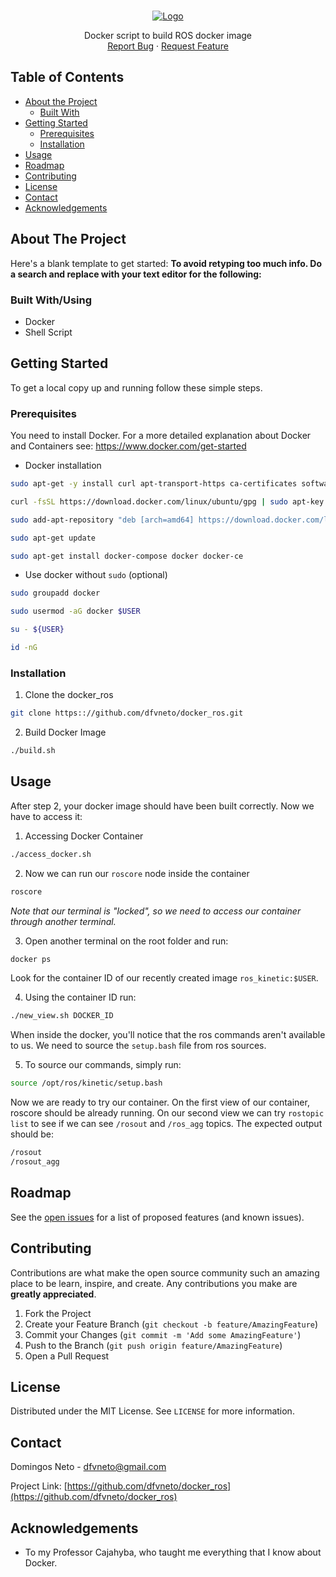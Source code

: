 <!-- PROJECT LOGO -->
<br />
<p align="center">
  <a href="https://github.com/dfvneto/docker_ros">
    <img src="/home/dfvneto/docker_ros/readme_srcs/docker.png" alt="Logo" width="" height="">
  </a>
  <p align="center">
    Docker script to build ROS docker image 
    <br />
    <a href="https://github.com/dfvneto/docker_ros/issues">Report Bug</a>
    ·
    <a href="https://github.com/dfvneto/docker_ros/issues">Request Feature</a>
  </p>
</p>



<!-- TABLE OF CONTENTS -->
## Table of Contents

* [About the Project](#about-the-project)
  * [Built With](#built-with)
* [Getting Started](#getting-started)
  * [Prerequisites](#prerequisites)
  * [Installation](#installation)
* [Usage](#usage)
* [Roadmap](#roadmap)
* [Contributing](#contributing)
* [License](#license)
* [Contact](#contact)
* [Acknowledgements](#acknowledgements)



<!-- ABOUT THE PROJECT -->
## About The Project

Here's a blank template to get started:
**To avoid retyping too much info. Do a search and replace with your text editor for the following:**


### Built With/Using

* []() Docker
* []() Shell Script
<!-- * []() -->



<!-- GETTING STARTED -->
## Getting Started

To get a local copy up and running follow these simple steps.

### Prerequisites

You need to install Docker. For a more detailed explanation about Docker and Containers see: https://www.docker.com/get-started
* Docker installation
```sh
sudo apt-get -y install curl apt-transport-https ca-certificates software-properties-common

curl -fsSL https://download.docker.com/linux/ubuntu/gpg | sudo apt-key add -

sudo add-apt-repository "deb [arch=amd64] https://download.docker.com/linux/ubuntu $(lsb_release -cs) stable"

sudo apt-get update

sudo apt-get install docker-compose docker docker-ce
```
* Use docker without `sudo` (optional)
```sh
sudo groupadd docker

sudo usermod -aG docker $USER

su - ${USER}

id -nG
```
### Installation
 
1. Clone the docker_ros
```sh
git clone https:://github.com/dfvneto/docker_ros.git
```
2. Build Docker Image
```sh
./build.sh
```


<!-- USAGE EXAMPLES -->
## Usage

After step 2, your docker image should have been built correctly. Now we have to access it:

1. Accessing Docker Container
```sh
./access_docker.sh
```
2. Now we can run our `roscore` node inside the container
```sh
roscore
```
*Note that our terminal is "locked", so we need to access our container through another terminal.*

3. Open another terminal on the root folder and run:
```sh
docker ps
```
Look for the container ID of our recently created image `ros_kinetic:$USER`.

4. Using the container ID run:
```sh
./new_view.sh DOCKER_ID
```
When inside the docker, you'll notice that the ros commands aren't available to us. We need to source the `setup.bash` file from ros sources.

5. To source our commands, simply run:
```sh
source /opt/ros/kinetic/setup.bash
``` 
Now we are ready to try our container. On the first view of our container, roscore should be already running. On our second view we can try `rostopic list` to see if we can see `/rosout` and `/ros_agg` topics. The expected output should be:
```sh
/rosout
/rosout_agg
```
<!-- ROADMAP -->
## Roadmap

See the [open issues](https://github.com/dfvneto/docker_ros/issues) for a list of proposed features (and known issues).



<!-- CONTRIBUTING -->
## Contributing

Contributions are what make the open source community such an amazing place to be learn, inspire, and create. Any contributions you make are **greatly appreciated**.

1. Fork the Project
2. Create your Feature Branch (`git checkout -b feature/AmazingFeature`)
3. Commit your Changes (`git commit -m 'Add some AmazingFeature'`)
4. Push to the Branch (`git push origin feature/AmazingFeature`)
5. Open a Pull Request



<!-- LICENSE -->
## License

Distributed under the MIT License. See `LICENSE` for more information.



<!-- CONTACT -->
## Contact

Domingos Neto - dfvneto@gmail.com

Project Link: [https://github.com/dfvneto/docker_ros](https://github.com/dfvneto/docker_ros)



<!-- ACKNOWLEDGEMENTS -->
## Acknowledgements

* []() To my Professor Cajahyba, who taught me everything that I know about Docker.
<!-- * []()
* []() -->
